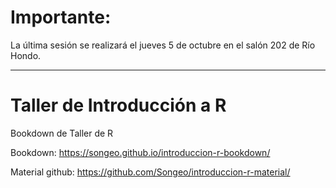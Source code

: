 # Importante: 

La última sesión se realizará 
el jueves 5 de octubre en el salón 202 de Río Hondo.

---

# Taller de Introducción a R

Bookdown de Taller de R


Bookdown: https://songeo.github.io/introduccion-r-bookdown/

Material github: https://github.com/Songeo/introduccion-r-material/